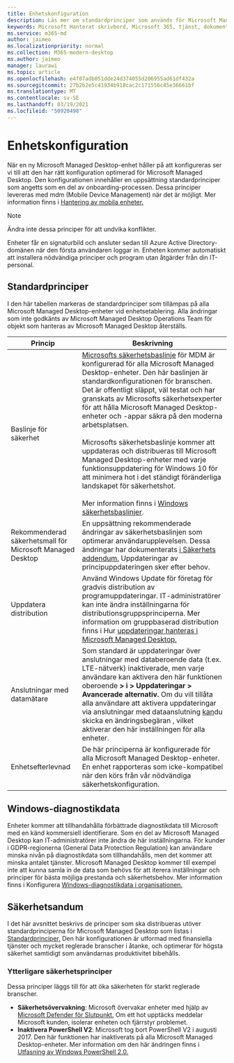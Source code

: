 ```yaml
---
title: Enhetskonfiguration
description: Läs mer om standardprinciper som används för Microsoft Managed Desktop-enheter.
keywords: Microsoft Hanterat skrivbord, Microsoft 365, tjänst, dokumentation
ms.service: m365-md
author: jaimeo
ms.localizationpriority: normal
ms.collection: M365-modern-desktop
ms.author: jaimeo
manager: laurawi
ms.topic: article
ms.openlocfilehash: e4f07adb051dde24d374055d206955ad61df432a
ms.sourcegitcommit: 27b2b2e5c41934b918cac2c171556c45e36661bf
ms.translationtype: MT
ms.contentlocale: sv-SE
ms.lasthandoff: 03/19/2021
ms.locfileid: "50920498"
---
```

# <a name="device-configuration"></a>Enhetskonfiguration


<!--This topic is the target for a "Learn more" link in the Enterprise Agreement (aka.ms/dev-config); do not delete.-->

<!-- Device configuration and Security Addendum-->

När en ny Microsoft Managed Desktop-enhet håller på att konfigureras ser vi till att den har rätt konfiguration optimerad för Microsoft Managed Desktop. Den konfigurationen innehåller en uppsättning standardprinciper som angetts som en del av onboarding-processen. Dessa principer levereras med mdm (Mobile Device Management) när det är möjligt. Mer information finns i [Hantering av mobila enheter.](/windows/client-management/mdm/) 

>[!NOTE]
>Ändra inte dessa principer för att undvika konflikter.

Enheter får en signaturbild och ansluter sedan till Azure Active Directory-domänen när den första användaren loggar in. Enheten kommer automatiskt att installera nödvändiga principer och program utan åtgärder från din IT-personal.

## <a name="default-policies"></a>Standardprinciper

I den här tabellen markeras de standardprinciper som tillämpas på alla Microsoft Managed Desktop-enheter vid enhetsetablering. Alla ändringar som inte godkänts av Microsoft Managed Desktop Operations Team för objekt som hanteras av Microsoft Managed Desktop återställs.

Princip | Beskrivning
--- | ---
Baslinje för säkerhet | [Microsofts säkerhetsbaslinje](/windows/device-security/windows-security-baselines) för MDM är konfigurerad för alla Microsoft Managed Desktop-enheter. Den här baslinjen är standardkonfigurationen för branschen. Det är offentligt släppt, väl testat och har granskats av Microsofts säkerhetsexperter för att hålla Microsoft Managed Desktop-enheter och -appar säkra på den moderna arbetsplatsen. <br><br>Microsofts säkerhetsbaslinje kommer att uppdateras och distribueras till Microsoft Managed Desktop-enheter med varje funktionsuppdatering för Windows 10 för att minimera hot i det ständigt föränderliga landskapet för säkerhetshot.<br><br>Mer information finns i [Windows säkerhetsbaslinjer](/windows/security/threat-protection/windows-security-baselines).
Rekommenderad säkerhetsmall för Microsoft Managed Desktop | En uppsättning rekommenderade ändringar av säkerhetsbaslinjen som optimerar användarupplevelsen.  Dessa ändringar har dokumenterats [i Säkerhets addendum.](#security-addendum) Uppdateringar av principuppdateringen sker efter behov.  
Uppdatera distribution | Använd Windows Update för företag för gradvis distribution av programuppdateringar. IT-administratörer kan inte ändra inställningarna för distributionsgruppsprinciperna. Mer information om gruppbaserad distribution finns i Hur [uppdateringar hanteras i Microsoft Managed Desktop.](updates.md)
Anslutningar med datamätare | Som standard är uppdateringar över anslutningar med databeroende data (t.ex. LTE-nätverk) inaktiverade, men varje användare kan aktivera den här funktionen oberoende **> i > Uppdateringar > Avancerade alternativ.** Om du vill tillåta alla användare att aktivera uppdateringar via anslutningar med dataanslutning [kan](../working-with-managed-desktop/admin-support.md)du skicka en ändringsbegäran , vilket aktiverar den här inställningen för alla enheter.
| Enhetsefterlevnad | De här principerna är konfigurerade för alla Microsoft Managed Desktop-enheter. En enhet rapporteras som icke-kompatibel när den körs från vår nödvändiga säkerhetskonfiguration.

## <a name="windows-diagnostic-data"></a>Windows-diagnostikdata

 Enheter kommer att tillhandahålla förbättrade diagnostikdata till Microsoft med en känd kommersiell identifierare. Som en del av Microsoft Managed Desktop kan IT-administratörer inte ändra de här inställningarna. För kunder i GDPR-regionerna (General Data Protection Regulation) kan användare minska nivån på diagnostikdata som tillhandahålls, men det kommer att minska antalet tjänster. Microsoft Managed Desktop kommer till exempel inte att kunna samla in de data som behövs för att iterera inställningar och principer för bästa möjliga prestanda och säkerhetsbehov. Mer information finns i Konfigurera [Windows-diagnostikdata i organisationen.](/windows/privacy/configure-windows-diagnostic-data-in-your-organization#enhanced-level)

## <a name="security-addendum"></a>Säkerhetsandum

 I det här avsnittet beskrivs de principer som ska distribueras utöver standardprinciperna för Microsoft Managed Desktop som listas i [Standardprinciper.](#default-policies) Den här konfigurationen är utformad med finansiella tjänster och mycket reglerade branscher i åtanke, och optimerar för högsta säkerhet samtidigt som användarnas produktivitet bibehålls.

 ### <a name="additional-security-policies"></a>Ytterligare säkerhetsprinciper

 Dessa principer läggs till för att öka säkerheten för starkt reglerade branscher. 
 - **Säkerhetsövervakning**: Microsoft övervakar enheter med hjälp av [Microsoft Defender för Slutpunkt.](/windows/security/threat-protection/windows-defender-atp/windows-defender-advanced-threat-protection) Om ett hot upptäcks meddelar Microsoft kunden, isolerar enheten och fjärrstyr problemet. 
 - **Inaktivera PowerShell V2**: Microsoft tog bort PowerShell V2 i augusti 2017. Den här funktionen har inaktiverats på alla Microsoft Managed Desktop-enheter. Mer information om den här ändringen finns i [Utfasning av Windows PowerShell 2.0.](https://devblogs.microsoft.com/powershell/windows-powershell-2-0-deprecation/)